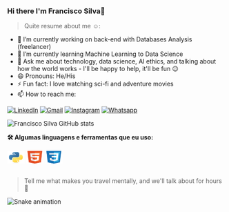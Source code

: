 ### Hi there I'm Francisco Silva👋

> Quite resume about me ☺️:

- 🔭 I’m currently working on back-end with Databases Analysis (freelancer)
- 🌱 I’m currently learning Machine Learning to Data Science
- 💬 Ask me about technology, data science, AI ethics, and talking about how the world works - I'll be happy to help, it'll be fun 😉
- 😄 Pronouns: He/His
- ⚡ Fun fact: I love watching sci-fi and adventure movies
- 📫 How to reach me: 

[![LinkedIn](https://img.shields.io/badge/LinkedIn-0077B5?style=for-the-badge&logo=linkedin&logoColor=white)](linkedin.com/in/francisco-silva-429823143)
[![Gmail](https://img.shields.io/badge/Gmail-D14836?style=for-the-badge&logo=gmail&logoColor=white)](franciscodelimasilva110@gmail.com)
[![Instagram](https://img.shields.io/badge/Instagram-E4405F?style=for-the-badge&logo=instagram&logoColor=white)](https://www.instagram.com/fran._ls/)
[![Whatsapp](	https://img.shields.io/badge/WhatsApp-25D366?style=for-the-badge&logo=whatsapp&logoColor=white)](+5511963571575)

![Francisco Silva GitHub stats](https://github-readme-stats.vercel.app/api?username=ninowwwup&show_icons=true&theme=dracula)
</div>

<summary><b>🛠️ Algumas linguagens e ferramentas que eu uso:</b></summary>

<div style="display: inline_block"><br>
  <img align="center" alt="Rafa-Python" height="30" width="40" src="https://raw.githubusercontent.com/devicons/devicon/master/icons/python/python-original.svg">
  <img align="center" alt="Rafa-HTML" height="30" width="40" src="https://raw.githubusercontent.com/devicons/devicon/master/icons/html5/html5-original.svg">
  <img align="center" alt="Rafa-CSS" height="30" width="40" src="https://raw.githubusercontent.com/devicons/devicon/master/icons/css3/css3-original.svg">
</div>
<br/>

> Tell me what makes you travel mentally, and we'll talk about for hours 🍃

![Snake animation](https://github.com/ninowwwup/ninowwwup/blob/output/github-contribution-grid-snake.svg)
